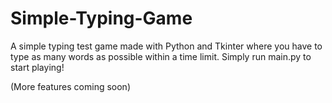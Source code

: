 # Simple-Typing-Game
A simple typing test game made with Python and Tkinter where you have to type as many words as possible within a time limit.
Simply run main.py to start playing!

(More features coming soon)
